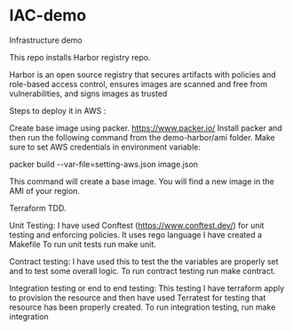 # IAC-demo
Infrastructure demo

This repo installs Harbor registry repo.

Harbor is an open source registry that secures artifacts with policies and role-based access control, ensures images are scanned and free from vulnerabilities, and signs images as trusted

Steps to deploy it in AWS :

Create base image using packer. https://www.packer.io/ Install packer and then run the following command from the demo-harbor/ami folder. Make sure to set AWS credentials in environment variable:

packer build --var-file=setting-aws.json image.json

This command will create a base image. You will find a new image in the AMI of your region.

Terraform TDD.

Unit Testing: I have used Conftest (https://www.conftest.dev/) for unit testing and enforcing policies. It uses rego language I have created a Makefile To run unit tests run make unit.

Contract testing: I have used this to test the the variables are properly set and to test some overall logic. To run contract testing run make contract.

Integration testing or end to end testing: This testing I have terraform apply to provision the resource and then have used Terratest for testing that resource has been properly created. To run integration testing, run make integration
